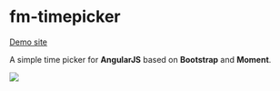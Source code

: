 fm-timepicker
=============

[Demo site](http://fairmanager.github.io/fm-timepicker/demo.html)

A simple time picker for **AngularJS** based on **Bootstrap** and **Moment**.

![](http://i.imgur.com/CvrVZXX.png) 
